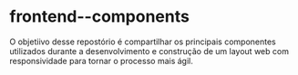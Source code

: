 # frontend--components
O objetiivo desse repostório é compartilhar os principais componentes utilizados durante a  desenvolvimento e construção de um layout web com responsividade para tornar o processo mais ágil.
